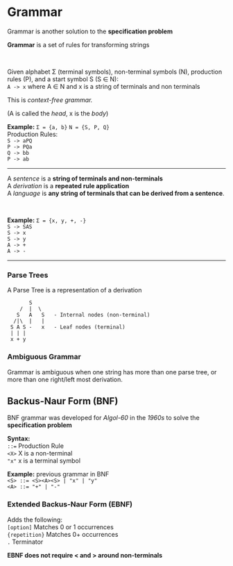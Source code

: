 # Grammar 
Grammar is another solution to the **specification problem**

**Grammar** is a set of rules for transforming strings 

&nbsp; 

Given alphabet Σ (terminal symbols), non-terminal symbols (N), production rules (P), and a start symbol S (S ∈ N):   
`A -> x` where A ∈ N and x is a string of terminals and non terminals  

This is *context-free grammar.* 

(A is called the *head*, x is the *body*)

**Example:** `Σ = {a, b}` `N = {S, P, Q}`  
Production Rules:  
`S -> aPQ`  
`P -> PQa`  
`Q -> bb`   
`P -> ab`   

---
A *sentence* is a **string of terminals and non-terminals**  
A *derivation* is a **repeated rule application**   
A *language* is **any string of terminals that can be derived from a sentence**.

&nbsp; 

**Example:** `Σ = {x, y, +, -}`  
`S -> SAS`                 
`S -> x`                                                               
`S -> y`   
`A -> +`  
`A -> -`  

---

### Parse Trees 
A Parse Tree is a representation of a derivation 

           S 
        /  |  \
       S   A   S   - Internal nodes (non-terminal)
      /|\  |   |
     S A S -   x   - Leaf nodes (terminal)
     | | |
     x + y

### Ambiguous Grammar 
Grammar is ambiguous when one string has more than one parse tree, or more than one right/left most derivation. 

## Backus-Naur Form (BNF)
BNF grammar was developed for *Algol-60* in the *1960s* to solve the **specification problem**

**Syntax:**  
`::=` Production Rule  
`<X>`  X is a non-terminal  
`"x"`  x is a terminal symbol 


**Example:** previous grammar in BNF  
`<S> ::= <S><A><S> | "x" | "y"`  
`<A> ::= "+" | "-"`  

### Extended Backus-Naur Form (EBNF) 
Adds the following:  
```[option]``` Matches 0 or 1 occurrences   
```{repetition}``` Matches 0+ occurrences   
```.``` Terminator   

**EBNF does not require < and > around non-terminals**